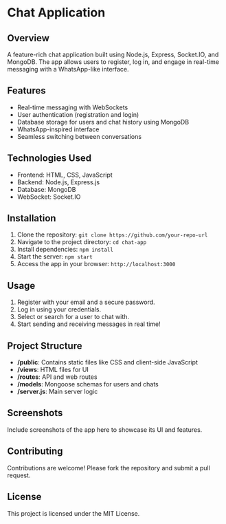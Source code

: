 <h1>Chat Application</h1>

<h2>Overview</h2>
<p>A feature-rich chat application built using Node.js, Express, Socket.IO, and MongoDB. The app allows users to register, log in, and engage in real-time messaging with a WhatsApp-like interface.</p>

<h2>Features</h2>
<ul>
  <li>Real-time messaging with WebSockets</li>
  <li>User authentication (registration and login)</li>
  <li>Database storage for users and chat history using MongoDB</li>
  <li>WhatsApp-inspired interface</li>
  <li>Seamless switching between conversations</li>
</ul>

<h2>Technologies Used</h2>
<ul>
  <li>Frontend: HTML, CSS, JavaScript</li>
  <li>Backend: Node.js, Express.js</li>
  <li>Database: MongoDB</li>
  <li>WebSocket: Socket.IO</li>
</ul>

<h2>Installation</h2>
<ol>
  <li>Clone the repository: <code>git clone https://github.com/your-repo-url</code></li>
  <li>Navigate to the project directory: <code>cd chat-app</code></li>
  <li>Install dependencies: <code>npm install</code></li>
  <li>Start the server: <code>npm start</code></li>
  <li>Access the app in your browser: <code>http://localhost:3000</code></li>
</ol>

<h2>Usage</h2>
<ol>
  <li>Register with your email and a secure password.</li>
  <li>Log in using your credentials.</li>
  <li>Select or search for a user to chat with.</li>
  <li>Start sending and receiving messages in real time!</li>
</ol>

<h2>Project Structure</h2>
<ul>
  <li><strong>/public</strong>: Contains static files like CSS and client-side JavaScript</li>
  <li><strong>/views</strong>: HTML files for UI</li>
  <li><strong>/routes</strong>: API and web routes</li>
  <li><strong>/models</strong>: Mongoose schemas for users and chats</li>
  <li><strong>/server.js</strong>: Main server logic</li>
</ul>

<h2>Screenshots</h2>
<p>Include screenshots of the app here to showcase its UI and features.</p>

<h2>Contributing</h2>
<p>Contributions are welcome! Please fork the repository and submit a pull request.</p>

<h2>License</h2>
<p>This project is licensed under the MIT License.</p>
